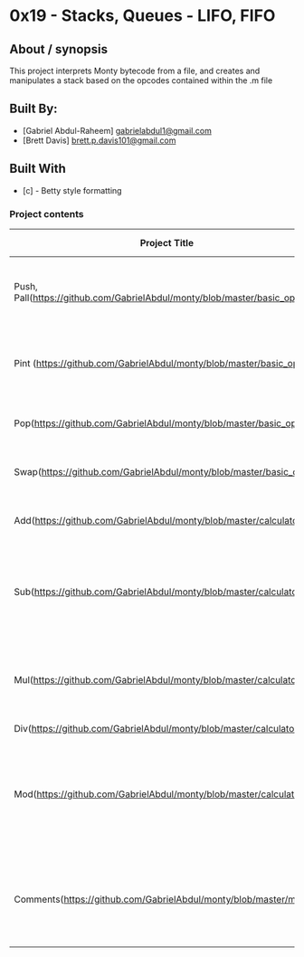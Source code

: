 # 0x19 - Stacks, Queues - LIFO, FIFO

## About / synopsis
This project interprets Monty bytecode from a file, and creates and manipulates a stack based on the opcodes contained within the .m file

## Built By:

* [Gabriel Abdul-Raheem] <gabrielabdul1@gmail.com>
* [Brett Davis] <brett.p.davis101@gmail.com>

## Built With

* [c] - Betty style formatting

### Project contents

| Project Title | Short Description |
| --- | --- |
|Push, Pall(https://github.com/GabrielAbdul/monty/blob/master/basic_op.c)|Push an element to the stack, Print all values on the stack|
|Pint (https://github.com/GabrielAbdul/monty/blob/master/basic_op.c)|Prints the value at the top of the stack, followed by newline|
|Pop(https://github.com/GabrielAbdul/monty/blob/master/basic_op.c)|Removes the top element of the stack|
|Swap(https://github.com/GabrielAbdul/monty/blob/master/basic_op.c)|Swaps the top two elemetns of the stack|
|Add(https://github.com/GabrielAbdul/monty/blob/master/calculator.c)|Adds the top two elements of the stack|
|Sub(https://github.com/GabrielAbdul/monty/blob/master/calculator.c)|Subtracts the top element of the stack from the second top element of the stack|
|Mul(https://github.com/GabrielAbdul/monty/blob/master/calculator.c)|Multiplies the second top element of the stack with the top element of the stack|
|Div(https://github.com/GabrielAbdul/monty/blob/master/calculator.c)||Divides the second top element of the stack by the top element of the stack
|Mod(https://github.com/GabrielAbdul/monty/blob/master/calculator.c)|Computes the rest of the division of the second top elemtn of the stack by the top element of the stack|
|Comments(https://github.com/GabrielAbdul/monty/blob/master/main.c)|When the first non-space character of a line is __#__, treat this line as a comment|


